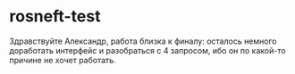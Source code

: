 # rosneft-test
Здравствуйте Александр, работа близка к финалу: осталось немного доработать интерфейс и разобраться с 4 запросом, ибо он по какой-то причине не хочет работать.
